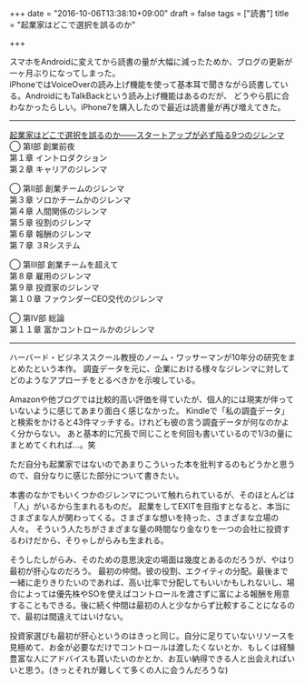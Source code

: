 +++
date = "2016-10-06T13:38:10+09:00"
draft = false
tags = ["読書"]
title = "起業家はどこで選択を誤るのか"

+++

スマホをAndroidに変えてから読書の量が大幅に減ったためか、ブログの更新が一ヶ月ぶりになってしまった。<br>
iPhoneではVoiceOverの読み上げ機能を使って基本耳で聞きながら読書している。AndroidにもTalkBackという読み上げ機能はあるのだが、
どうやら肌に合わなかったらしい。iPhone7を購入したので最近は読書量が再び増えてきた。

<hr>

<a  href="https://www.amazon.co.jp/gp/product/4862761682/ref=as_li_qf_sp_asin_tl?ie=UTF8&camp=247&creative=1211&creativeASIN=4862761682&linkCode=as2&tag=kotazi-22">起業家はどこで選択を誤るのか――スタートアップが必ず陥る9つのジレンマ</a><img src="http://ir-jp.amazon-adsystem.com/e/ir?t=kotazi-22&l=as2&o=9&a=4862761682" width="1" height="1" border="0" alt="" style="border:none !important; margin:0px !important;" />
◯ 第Ⅰ部 創業前夜<br>
第１章 イントロダクション<br>
第２章 キャリアのジレンマ<br>

◯ 第Ⅱ部 創業チームのジレンマ<br>
第３章 ソロかチームかのジレンマ<br>
第４章 人間関係のジレンマ<br>
第５章 役割のジレンマ<br>
第６章 報酬のジレンマ<br>
第７章 ３Rシステム<br>

◯ 第Ⅲ部 創業チームを超えて<br>
第８章 雇用のジレンマ<br>
第９章 投資家のジレンマ<br>
第１０章 ファウンダーCEO交代のジレンマ<br>

◯ 第Ⅳ部 総論<br>
第１１章 富かコントロールかのジレンマ<br>

<hr>

ハーバード・ビジネススクール教授のノーム・ワッサーマンが10年分の研究をまとめたという本作。
調査データを元に、企業における様々なジレンマに対してどのようなアプローチをとるべきかを示唆している。

Amazonや他ブログでは比較的高い評価を得ていたが、個人的には現実が伴っていないように感じてあまり面白く感じなかった。
Kindleで「私の調査データ」と検索をかけると43件マッチする。けれども彼の言う調査データが何なのかよく分からない。
あと基本的に冗長で同じことを何回も書いているので1/3の量にまとめてくれれば...。笑

ただ自分も起業家ではないのであまりこういった本を批判するのもどうかと思うので、自分なりに感じた部分について書きたい。

本書のなかでもいくつかのジレンマについて触れられているが、そのほとんどは「人」がいるから生まれるものだ。
起業をしてEXITを目指すとなると、本当にさまざまな人が関わってくる。さまざまな想いを持った、さまざまな立場の人々。
そういう人たちがさまざまな量の時間なり金なりを一つの会社に投資するわけだから、そりゃしがらみも生まれる。

そうしたしがらみ、そのための意思決定の場面は幾度とあるのだろうが、やはり最初が肝心なのだろう。
最初の仲間。彼の役割、エクイティの分配。最後まで一緒に走りきりたいのであれば、高い比率で分配してもいいかもしれないし、場合によっては優先株やSOを使えばコントロールを渡さずに富による報酬を用意することもできる。後に続く仲間は最初の人と少なからず比較することになるので、最初は間違えてはいけない。

投資家選びも最初が肝心というのはきっと同じ。自分に足りていないリソースを見極めて、お金が必要なだけでコントロールは渡したくないとか、もしくは経験豊富な人にアドバイスも貰いたいのかとか、お互い納得できる人と出会えればいいと思う。(きっとそれが難しくて多くの人に会うんだろうな)
